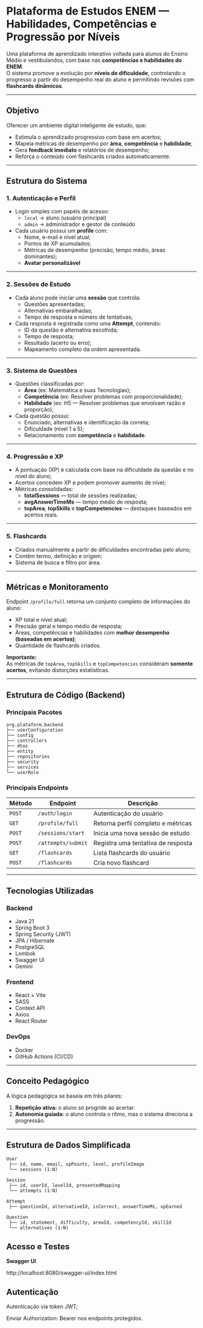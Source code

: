 # Plataforma de Estudos ENEM — Habilidades, Competências e Progressão por Níveis

Uma plataforma de aprendizado interativo voltada para alunos do Ensino Médio e vestibulandos, com base nas **competências e habilidades do ENEM**.  
O sistema promove a evolução por **níveis de dificuldade**, controlando o progresso a partir do desempenho real do aluno e permitindo revisões com **flashcards dinâmicos**.

---

## Objetivo

Oferecer um ambiente digital inteligente de estudo, que:
- Estimula o aprendizado progressivo com base em acertos;
- Mapeia métricas de desempenho por **área**, **competência** e **habilidade**;
- Gera **feedback imediato** e relatórios de desempenho;
- Reforça o conteúdo com flashcards criados automaticamente.

---

## Estrutura do Sistema

### **1. Autenticação e Perfil**
- Login simples com papéis de acesso:
    - `local` → aluno (usuário principal)
    - `admin` → administrador e gestor de conteúdo
- Cada usuário possui um **profile** com:
    - Nome, e-mail e nível atual;
    - Pontos de XP acumulados;
    - Métricas de desempenho (precisão, tempo médio, áreas dominantes);
    - **Avatar personalizável**

---

### **2. Sessões de Estudo**
- Cada aluno pode iniciar uma **sessão** que controla:
    - Questões apresentadas;
    - Alternativas embaralhadas;
    - Tempo de resposta e número de tentativas;
- Cada resposta é registrada como uma **Attempt**, contendo:
    - ID da questão e alternativa escolhida;
    - Tempo de resposta;
    - Resultado (acerto ou erro);
    - Mapeamento completo da ordem apresentada.

---

### **3. Sistema de Questões**
- Questões classificadas por:
    - **Área** (ex: Matemática e suas Tecnologias);
    - **Competência** (ex: Resolver problemas com proporcionalidade);
    - **Habilidade** (ex: H5 — Resolver problemas que envolvam razão e proporção);
- Cada questão possui:
    - Enunciado, alternativas e identificação da correta;
    - Dificuldade (nível 1 a 5);
    - Relacionamento com **competência** e **habilidade**.

---

### **4. Progressão e XP**
- A pontuação (XP) é calculada com base na dificuldade da questão e no nível do aluno;
- Acertos concedem XP e podem promover aumento de nível;
- Métricas consolidadas:
    - **totalSessions** — total de sessões realizadas;
    - **avgAnswerTimeMs** — tempo médio de resposta;
    - **topArea**, **topSkills** e **topCompetencies** — destaques baseados em acertos reais.

---

### **5. Flashcards**
- Criados manualmente a partir de dificuldades encontradas pelo aluno;
- Contêm termo, definição e origem;
- Sistema de busca e filtro por área.

---

## Métricas e Monitoramento

Endpoint `/profile/full` retorna um conjunto completo de informações do aluno:
- XP total e nível atual;
- Precisão geral e tempo médio de resposta;
- Áreas, competências e habilidades com **melhor desempenho (baseadas em acertos)**;
- Quantidade de flashcards criados.

**Importante:**  
As métricas de `topArea`, `topSkills` e `topCompetencies` consideram **somente acertos**, evitando distorções estatísticas.

---

## Estrutura de Código (Backend)

### **Principais Pacotes**

```tree
org.plataform.backend
├── userConfiguration
├── config
├── controllers
├── dtos
├── entity
├── repositories
├── security
├── services
└── userRole
```

### **Principais Endpoints**
| Método | Endpoint | Descrição |
|--------|-----------|-----------|
| `POST` | `/auth/login` | Autenticação do usuário |
| `GET` | `/profile/full` | Retorna perfil completo e métricas |
| `POST` | `/sessions/start` | Inicia uma nova sessão de estudo |
| `POST` | `/attempts/submit` | Registra uma tentativa de resposta |
| `GET` | `/flashcards` | Lista flashcards do usuário |
| `POST` | `/flashcards` | Cria novo flashcard |

---

## Tecnologias Utilizadas

### **Backend**
- Java 21
- Spring Boot 3
- Spring Security (JWT)
- JPA / Hibernate
- PostgreSQL
- Lombok
- Swagger UI
- Gemini

### **Frontend**
- React + Vite
- SASS
- Context API
- Axios
- React Router

### **DevOps**
- Docker
- GitHub Actions (CI/CD)

---

## Conceito Pedagógico

A lógica pedagógica se baseia em três pilares:
1. **Repetição ativa:** o aluno só progride ao acertar.
3. **Autonomia guiada:** o aluno controla o ritmo, mas o sistema direciona a progressão.

---

## Estrutura de Dados Simplificada

```tree
User
 ├── id, name, email, xpPoints, level, profileImage
 └── sessions (1:N)

Session
 ├── id, userId, levelId, presentedMapping
 └── attempts (1:N)

Attempt
 ├── questionId, alternativeId, isCorrect, answerTimeMs, xpEarned

Question
 ├── id, statement, difficulty, areaId, competencyId, skillId
 └── alternatives (1:N)
```

## Acesso e Testes
**Swagger UI**

http://localhost:8080/swagger-ui/index.html

## Autenticação

Autenticação via token JWT;

Enviar Authorization: Bearer <token> nos endpoints protegidos.
